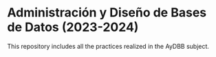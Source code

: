 # Administración y Diseño de Bases de Datos (2023-2024)
This repository includes all the practices realized in the AyDBB subject.
